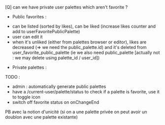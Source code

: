 [Q] can we have private user palettes which aren't favorite ?

- Public favorites :

* can be listed (sorted by likes), can be liked (increase likes counter and add to userFavoritePublicPalette)
* user can edit it
* when it's unliked (either from palettes browser or editor), likes are decreased (=> we need the public_palette.id) and it's deleted from user_favorite_public_palette (ie we also need public_palette [actually not : we may delete using palette_id / user_id])

- Private palettes :

TODO :

- admin : automatically generate public palettes
- have a /current-user/palette/status to check if a palette is favorite, use it to toggle icon
- switch off favorite status on onChangeEnd

PB avec la notion d'unicité (si on a une palette privée on peut avoir un doublon avec une palette existante)
